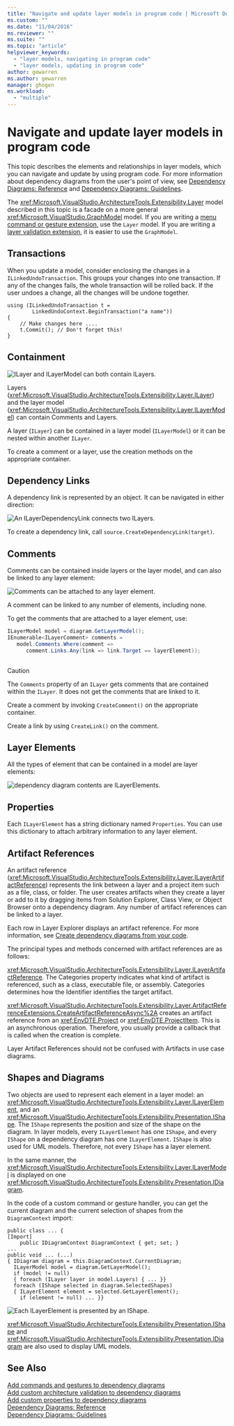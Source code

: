 ```yaml
---
title: "Navigate and update layer models in program code | Microsoft Docs"
ms.custom: ""
ms.date: "11/04/2016"
ms.reviewer: ""
ms.suite: ""
ms.topic: "article"
helpviewer_keywords: 
  - "layer models, navigating in program code"
  - "layer models, updating in program code"
author: gewarren
ms.author: gewarren
manager: ghogen
ms.workload: 
  - "multiple"
---
```

# Navigate and update layer models in program code
This topic describes the elements and relationships in layer models, which you can navigate and update by using program code. For more information about dependency diagrams from the user's point of view, see [Dependency Diagrams: Reference](../modeling/layer-diagrams-reference.md) and [Dependency Diagrams: Guidelines](../modeling/layer-diagrams-guidelines.md).  
  
 The <xref:Microsoft.VisualStudio.ArchitectureTools.Extensibility.Layer> model described in this topic is a facade on a more general <xref:Microsoft.VisualStudio.GraphModel> model. If you are writing a [menu command or gesture extension](../modeling/add-commands-and-gestures-to-layer-diagrams.md), use the `Layer` model. If you are writing a [layer validation extension](../modeling/add-custom-architecture-validation-to-layer-diagrams.md), it is easier to use the `GraphModel`.  
  
## Transactions  
 When you update a model, consider enclosing the changes in a `ILinkedUndoTransaction`. This groups your changes into one transaction. If any of the changes fails, the whole transaction will be rolled back. If the user undoes a change, all the changes will be undone together.  
  
```  
using (ILinkedUndoTransaction t =  
        LinkedUndoContext.BeginTransaction("a name"))  
{   
    // Make changes here ....  
    t.Commit(); // Don't forget this!  
}  
```  
  
## Containment  
 ![ILayer and ILayerModel can both contain ILayers.](../modeling/media/layerapi_containment.png "LayerApi_Containment")  
  
 Layers (<xref:Microsoft.VisualStudio.ArchitectureTools.Extensibility.Layer.ILayer>) and the layer model (<xref:Microsoft.VisualStudio.ArchitectureTools.Extensibility.Layer.ILayerModel>) can contain Comments and Layers.  
  
 A layer (`ILayer`) can be contained in a layer model (`ILayerModel`) or it can be nested within another `ILayer`.  
  
 To create a comment or a layer, use the creation methods on the appropriate container.  
  
## Dependency Links  
 A dependency link is represented by an object. It can be navigated in either direction:  
  
 ![An ILayerDependencyLink connects two ILayers.](../modeling/media/layerapi_dependency.png "LayerApi_Dependency")  
  
 To create a dependency link, call `source.CreateDependencyLink(target)`.  
  
## Comments  
 Comments can be contained inside layers or the layer model, and can also be linked to any layer element:  
  
 ![Comments can be attached to any layer element.](../modeling/media/layerapi_comments.png "LayerApi_Comments")  
  
 A comment can be linked to any number of elements, including none.  
  
 To get the comments that are attached to a layer element, use:  
  
```csharp  
ILayerModel model = diagram.GetLayerModel();   
IEnumerable<ILayerComment> comments =   
   model.Comments.Where(comment =>   
      comment.Links.Any(link => link.Target == layerElement));  
  
```  
  
> [!CAUTION]
>  The `Comments` property of an `ILayer` gets comments that are contained within the `ILayer`. It does not get the comments that are linked to it.  
  
 Create a comment by invoking `CreateComment()` on the appropriate container.  
  
 Create a link by using `CreateLink()` on the comment.  
  
## Layer Elements  
 All the types of element that can be contained in a model are layer elements:  
  
 ![dependency diagram contents are ILayerElements.](../modeling/media/layerapi_layerelements.png "LayerApi_LayerElements")  
  
## Properties  
 Each `ILayerElement` has a string dictionary named `Properties`. You can use this dictionary to attach arbitrary information to any layer element.  
  
## Artifact References  
 An artifact reference (<xref:Microsoft.VisualStudio.ArchitectureTools.Extensibility.Layer.ILayerArtifactReference>) represents the link between a layer and a project item such as a file, class, or folder. The user creates artifacts when they create a layer or add to it by dragging items from Solution Explorer, Class View, or Object Browser onto a dependency diagram. Any number of artifact references can be linked to a layer.  
  
 Each row in Layer Explorer displays an artifact reference. For more information, see [Create dependency diagrams from your code](../modeling/create-layer-diagrams-from-your-code.md).  
  
 The principal types and methods concerned with artifact references are as follows:  
  
 <xref:Microsoft.VisualStudio.ArchitectureTools.Extensibility.Layer.ILayerArtifactReference>. The Categories property indicates what kind of artifact is referenced, such as a class, executable file, or assembly. Categories determines how the Identifier identifies the target artifact.  
  
 <xref:Microsoft.VisualStudio.ArchitectureTools.Extensibility.Layer.ArtifactReferenceExtensions.CreateArtifactReferenceAsync%2A> creates an artifact reference from an <xref:EnvDTE.Project> or <xref:EnvDTE.ProjectItem>. This is an asynchronous operation. Therefore, you usually provide a callback that is called when the creation is complete.  
  
 Layer Artifact References should not be confused with Artifacts in use case diagrams.  
  
## Shapes and Diagrams  
 Two objects are used to represent each element in a layer model: an <xref:Microsoft.VisualStudio.ArchitectureTools.Extensibility.Layer.ILayerElement>, and an <xref:Microsoft.VisualStudio.ArchitectureTools.Extensibility.Presentation.IShape>. The `IShape` represents the position and size of the shape on the diagram. In layer models, every `ILayerElement` has one `IShape`, and every `IShape` on a dependency diagram has one `ILayerElement`. `IShape` is also used for UML models. Therefore, not every `IShape` has a layer element.  
  
 In the same manner, the <xref:Microsoft.VisualStudio.ArchitectureTools.Extensibility.Layer.ILayerModel> is displayed on one <xref:Microsoft.VisualStudio.ArchitectureTools.Extensibility.Presentation.IDiagram>.  
  
 In the code of a custom command or gesture handler, you can get the current diagram and the current selection of shapes from the `DiagramContext` import:  
  
```  
public class ... {  
[Import]  
    public IDiagramContext DiagramContext { get; set; }  
...  
public void ... (...)   
{ IDiagram diagram = this.DiagramContext.CurrentDiagram;  
  ILayerModel model = diagram.GetLayerModel();  
  if (model != null)  
  { foreach (ILayer layer in model.Layers) { ... }}  
  foreach (IShape selected in diagram.SelectedShapes)  
  { ILayerElement element = selected.GetLayerElement();  
    if (element != null) ... }}  
```  
  
 ![Each ILayerElement is presented by an IShape.](../modeling/media/layerapi_shapes.png "LayerApi_Shapes")  
  
 <xref:Microsoft.VisualStudio.ArchitectureTools.Extensibility.Presentation.IShape> and <xref:Microsoft.VisualStudio.ArchitectureTools.Extensibility.Presentation.IDiagram> are also used to display UML models. 
  
## See Also  
 [Add commands and gestures to dependency diagrams](../modeling/add-commands-and-gestures-to-layer-diagrams.md)   
 [Add custom architecture validation to dependency diagrams](../modeling/add-custom-architecture-validation-to-layer-diagrams.md)   
 [Add custom properties to dependency diagrams](../modeling/add-custom-properties-to-layer-diagrams.md)   
 [Dependency Diagrams: Reference](../modeling/layer-diagrams-reference.md)   
 [Dependency Diagrams: Guidelines](../modeling/layer-diagrams-guidelines.md)   
